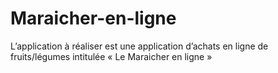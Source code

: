 # Maraicher-en-ligne
L’application à réaliser est une application d’achats en ligne de fruits/légumes intitulée « Le Maraicher en ligne »
